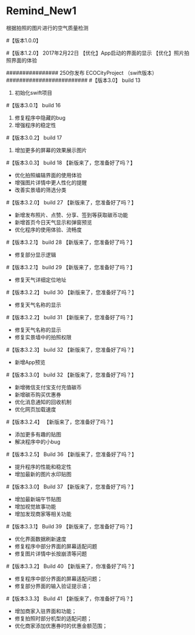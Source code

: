 # Remind_New1
根据拍照的图片进行的空气质量检测




#【版本1.0.0】



#【版本1.2.0】
2017年2月22日
【优化】App启动的界面的显示
【优化】照片拍照界面的体验




################       250你发布 ECOCityProject （swift版本） #########################
#【版本3.0】 build 13
1. 初始化swift项目


#【版本3.0.1】 build 16
1. 修复程序中隐藏的bug
2. 增强程序的稳定性


#【版本3.0.2】 build 17
1. 增加更多的屏幕的效果展示图片


#【版本3.0.3】 build 18
【新版来了，您准备好了吗？】
- 优化拍照编辑界面的使用体验
- 增强图片详情中更人性化的提醒
- 改善实景墙的筛选分类


#【版本3.2.0】 build 27
【新版来了，您准备好了吗？】
- 新增发布照片、点赞、分享、签到等获取碳币功能
- 新增首页今日天气显示和弹窗预览
- 优化程序的使用体验、流畅度


#【版本3.2.1】 build 28
【新版来了，您准备好了吗？】
- 修复部分显示逻辑


#【版本3.2.1】 build 29
【新版来了，您准备好了吗？】
- 修复天气详细定位地址


#【版本3.2.2】 build 30
【新版来了，您准备好了吗？】
- 修复天气名称的显示


#【版本3.2.2】 build 31
【新版来了，您准备好了吗？】
- 修复天气名称的显示
- 修复实景墙中的拍照权限


#【版本3.2.3】 build 32
【新版来了，您准备好了吗？】
- 新增App预览



#【版本3.3.0】 build 32
【新版来了，您准备好了吗？】
- 新增微信支付宝支付充值碳币
- 新增碳币购买优惠券
- 优化消息通知的回收机制
- 优化网页加载速度


#【版本3.2.4】 
【新版来了，您准备好了吗？】
- 添加更多有趣的贴图
- 解决程序中的小bug

#【版本3.2.5】 Build 36
【新版来了，您准备好了吗？】
- 提升程序的性能和稳定性
- 增加最新的图片水印贴图


#【版本3.3.0】 Build 37
【新版来了，您准备好了吗？】
- 增加最新端午节贴图
- 增加视觉故事功能
- 增加发现商家等相关功能


#【版本3.3.1】 Build 39
【新版来了，您准备好了吗？】
- 优化界面数据刷新速度
- 修复程序中部分界面的屏幕适配问题
- 修复图片详情中长按崩溃等问题


#【版本3.3.2】 Build 40
【新版来了，你准备好了吗？】
- 修复程序中部分界面的屏幕适配问题；
- 修复部分界面的输入验证提示语；



#【版本3.3.3】 Build 41
【新版来了，你准备好了吗？】
- 增加商家入驻界面和功能；
- 修复拍照时部分机型的适配问题；
- 优化商家添加优惠券时的优惠金额范围；




